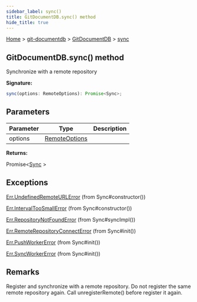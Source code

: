```yaml
---
sidebar_label: sync()
title: GitDocumentDB.sync() method
hide_title: true
---
```


[Home](./index.md) &gt; [git-documentdb](./git-documentdb.md) &gt; [GitDocumentDB](./git-documentdb.gitdocumentdb.md) &gt; [sync](./git-documentdb.gitdocumentdb.sync.md)

## GitDocumentDB.sync() method

Synchronize with a remote repository

<b>Signature:</b>

```typescript
sync(options: RemoteOptions): Promise<Sync>;
```

## Parameters

|  Parameter | Type | Description |
|  --- | --- | --- |
|  options | [RemoteOptions](./git-documentdb.remoteoptions.md) |  |

<b>Returns:</b>

Promise&lt;[Sync](./git-documentdb.sync.md) &gt;

## Exceptions

[Err.UndefinedRemoteURLError](./git-documentdb.err.undefinedremoteurlerror.md) (from Sync\#constructor())

[Err.IntervalTooSmallError](./git-documentdb.err.intervaltoosmallerror.md) (from Sync\#constructor())

[Err.RepositoryNotFoundError](./git-documentdb.err.repositorynotfounderror.md) (from Sync\#syncImpl())

[Err.RemoteRepositoryConnectError](./git-documentdb.err.remoterepositoryconnecterror.md) (from Sync\#init())

[Err.PushWorkerError](./git-documentdb.err.pushworkererror.md) (from Sync\#init())

[Err.SyncWorkerError](./git-documentdb.err.syncworkererror.md) (from Sync\#init())

## Remarks

Register and synchronize with a remote repository. Do not register the same remote repository again. Call unregisterRemote() before register it again.

